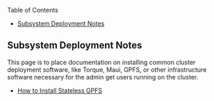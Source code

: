 <!-- START doctoc generated TOC please keep comment here to allow auto update -->
<!-- DON'T EDIT THIS SECTION, INSTEAD RE-RUN doctoc TO UPDATE -->
Table of Contents

- [Subsystem Deployment Notes](#subsystem-deployment-notes)

<!-- END doctoc generated TOC please keep comment here to allow auto update -->

## Subsystem Deployment Notes

This page is to place documentation on installing common cluster deployment software, like Torque, Maui, GPFS, or other infrastructure software necessary for the admin get users running on the cluster. 

  * [How to Install Stateless GPFS](Stateless_GPFS) 

